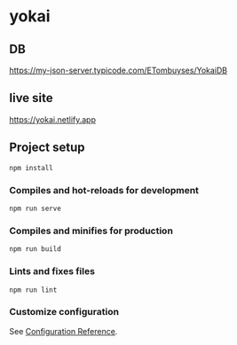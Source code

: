 # yokai

## DB

https://my-json-server.typicode.com/ETombuyses/YokaiDB

## live site

https://yokai.netlify.app

## Project setup
```
npm install
```

### Compiles and hot-reloads for development
```
npm run serve
```

### Compiles and minifies for production
```
npm run build
```

### Lints and fixes files
```
npm run lint
```

### Customize configuration
See [Configuration Reference](https://cli.vuejs.org/config/).
